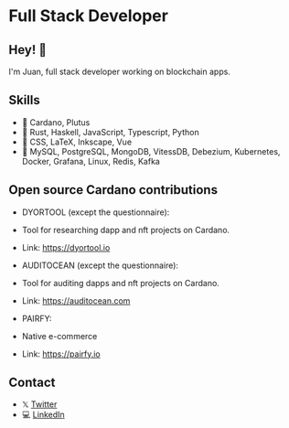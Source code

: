 # Full Stack Developer

## Hey! 👋

I'm Juan, full stack developer working on blockchain apps.

## Skills

- 📁 Cardano, Plutus
- 📁 Rust, Haskell, JavaScript, Typescript, Python
- 📁 CSS, LaTeX, Inkscape, Vue
- 📁 MySQL, PostgreSQL, MongoDB, VitessDB, Debezium, Kubernetes, Docker, Grafana, Linux, Redis, Kafka

## Open source Cardano contributions

- DYORTOOL (except the questionnaire):
- Tool for researching dapp and nft projects on Cardano.
- Link: https://dyortool.io

- AUDITOCEAN (except the questionnaire):
- Tool for auditing dapps and nft projects on Cardano.
- Link: https://auditocean.com

- PAIRFY:
- Native e-commerce
- Link: https://pairfy.io
  
## Contact

- 𝕏 [Twitter](https://twitter.com/pairfy_protocol)
- 💻 [LinkedIn](https://www.linkedin.com/in/jcr1/)
